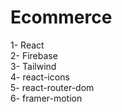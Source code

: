 # Ecommerce  

1- React  
2- Firebase  
3- Tailwind  
4- react-icons  
5- react-router-dom  
6- framer-motion  

